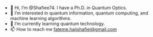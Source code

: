 - 👋 Hi, I’m @Shafiee74. I have a Ph.D. in Quantum Optics.
- 👀 I’m interested in quantum information, quantum computing, and machine learning algorithms.
- 🌱 I’m currently learning quantum technology.
- 📫 How to reach me fateme.hajishafiei@gmail.com


<!---
Shafiee74/Shafiee74 is a ✨ special ✨ repository because its `README.md` (this file) appears on your GitHub profile.
You can click the Preview link to take a look at your changes.
--->
